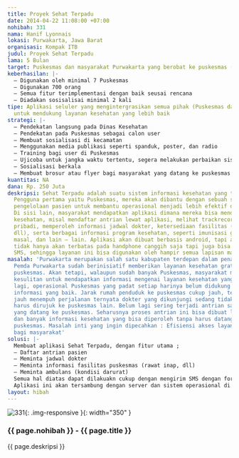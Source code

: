 ```yaml
---
title: Proyek Sehat Terpadu
date: 2014-04-22 11:08:00 +07:00
nohibah: 331
nama: Hanif Lyonnais
lokasi: Purwakarta, Jawa Barat
organisasi: Kompak ITB
judul: Proyek Sehat Terpadu
lama: 5 Bulan
target: Puskesmas dan masyarakat Purwakarta yang berobat ke puskesmas (semua umur)
keberhasilan: |-
  – Digunakan oleh minimal 7 Puskesmas
  – Digunakan 700 orang
  – Semua fitur terimplementasi dengan baik seusai rencana
  – Diadakan sosisalisai minimal 2 kali
tipe: Aplikasi seluler yang mengintergrasikan semua pihak (Puskesmas dan masyarakat)
  untuk mendukung layanan kesehatan yang lebih baik
strategi: |-
  – Pendekatan langsung pada Dinas Kesehatan
  – Pendekatan pada Puskesmas sebagai calon user
  – Membuat sosialisasi di kecamatan
  – Menggunakan media publikasi seperti spanduk, poster, dan radio
  – Training bagi user di Puskesmas
  – Ujicoba untuk jangka waktu tertentu, segera melakukan perbaikan sistem jika diperlukan
  – Sosialisasi berkala
  – Membuat brosur atau flyer bagi masyarakat yang datang ke puskesmas
kuantitas: NA
dana: Rp. 250 Juta
deskripsi: Sehat Terpadu adalah suatu sistem informasi kesehatan yang terintegrasi.
  Pengguna pertama yaitu Puskesmas, mereka akan dibantu dengan sebuah sistem informasi
  pengelolaan pasien untuk membantu operasional menjadi lebih efektif dan efisien.
  Di sisi lain, masyarakat mendapatkan aplikasi dimana mereka bisa mendapatkan layanan
  kesehatan, misal mendaftar antrian lewat aplikasi, melihat trackrecord kesehatan
  pribadi, memperoleh informasi jadwal dokter, ketersediaan fasilitas (rawat inap,
  dll), serta berbagai informasi program kesehatan, seperti imunisasi gratis, sunnatan
  masal, dan lain – lain. Aplikasi akan dibuat berbasis android, tapi aplikasi ini
  tidak hanya akan terbatas pada handphone canggih saja tapi juga bisa diakses melalui
  SMS, sehingga layanan ini bisa digunakan oleh hampir semua lapisan masyarakat.
masalah: 'Purwakarta merupakan salah satu kabupaten terdepan dalam penanganan kesehatan.
  Pemda Purwakarta sudah berinisiatif memberikan layanan kesehatan gratis di setiap
  puskesmas. Akan tetapi, walaupun sudah banyak Puskesmas, masyarakat masih merasa
  kesulitan untuk mendapatkan informasi mengenai layanan kesehatan yang ada. Belum
  lagi, operasional Puskesmas yang padat setiap harinya belum didukung oleh sistem
  informasi yang baik. Jarak rumah penduduk ke puskesmas cukup jauh, terkadang sudah
  jauh menempuh perjalanan ternyata dokter yang dikunjungi sedang tidak praktek atau
  harus dirujuk ke puskesmas lain. Belum lagi sering terjadi antrian saat banyak pasien
  yang datang ke puskesmas. Seharusnya proses antrian ini bisa dibuat lebih efektif
  dan banyak informasi kesehatan yang bisa diperoleh tanpa harus datang langsung ke
  puskesmas. Masalah inti yang ingin dipecahkan : Efisiensi akses layanan kesehatan
  bagi masyarakat'
solusi: |-
  Membuat aplikasi Sehat Terpadu, dengan fitur utama ;
  – Daftar antrian pasien
  – Meminta jadwal dokter
  – Meminta informasi fasilitas puskesmas (rawat inap, dll)
  – Meminta ambulans (kondisi darurat)
  Semua hal diatas dapat dilakuakn cukup dengan mengirim SMS dengan format tertentu atau menggunakan aplikasi mobile berbasis android.
  Aplikasi ini akan tersambung dengan server dan sistem operasional di Puskesmas
layout: hibah
---
```


![331](/static/img/hibahcms/331.png){: .img-responsive }{: width="350" }

### {{ page.nohibah }} - {{ page.title }}

{{ page.deskripsi }}
